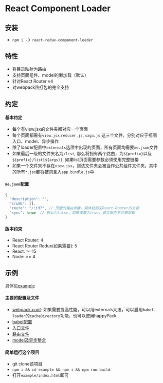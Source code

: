 # React Component Loader

## 安装
- `npm i -D react-redux-component-loader`

## 特性
- 将目录映射为路由
- 支持页面组件、model的懒加载（默认）
- 针对React Router v4
- 对webpack热打包的完全支持

## 约定

#### 基本约定
- 每个有view.jsx的文件夹都对应一个页面
- 每个页面都需有`view.jsx`,`reducer.js`, `saga.js` 这三个文件，分别对应于视图入口、model、异步操作
- 除了loader配置中`externals`选项中出现的页面，所有页面均需要`me.json`文件
- 如果最后一级的文件夹名为`/list`, 那么将拥有两个路由，为`${prefix}`以及`${prefix}/list[${args}]`, 如果list页面需要参数必须使用完整链接
- 如果一个文件夹不存在`view.jsx`，则该文件夹会被当作公共组件文件夹，其中的所有`*.jsx`都将被包含入`app.bundle.js`中

#### `me.json`配置
````js
{
  "description": "",
  "crumb": [],
  "route": "/:id?", // 页面的路由参数，具体规则见React-Router的文档
  "sync": true  // 默认为false，如果设置为true，该页面将不会懒加载
}
````

#### 版本约束
- React Router: 4
- React Router Redux(如果需要): 5
- React: >=15
- Node: >= 4

## 示例
具体见[example](example)

#### 主要的配置及文件

- [webpack.conf](example/webpack.config.js): 如果需要提高性能，可以用externals大法，可以启用`babel-loader`的`cacheDirectory`功能，也可以使用happyPack
- [babel配置](example/.babelrc)
- [入口文件](example/src/entry.jsx)
- [路由文件](example/src/components/root.jsx)
- [model及异步整合](example/src/components/index.js)

####  简单运行这个项目
-  git clone该项目
-  `npm i && cd example && npm i && npm run build`
-  打开`example/index.html`即可